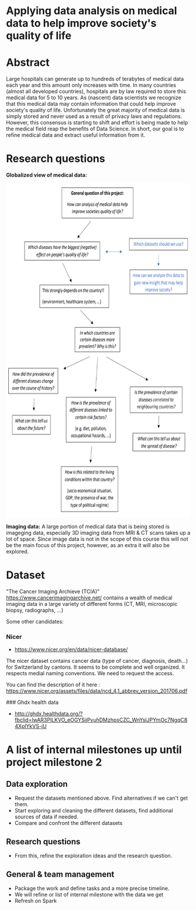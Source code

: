 # Applying data analysis on medical data to help improve society's quality of life

# Abstract
Large hospitals can generate up to hundreds of terabytes of medical data each year and this amount only increases with time.
In many countries (almost all developed countries), hospitals are by law required to store this medical data for 5 to 10 years.
As (nascent) data scientists we recognize that this medical data may contain information that could help improve society's quality of life. Unfortunately the great majority of medical data is simply stored and never used as a result of privacy laws and regulations. However, this consensus is starting to shift and effort is being made to help the medical field reap the benefits of Data Science.
In short, our goal is to refine medical data and extract useful information from it.

# Research questions

**Globalized view of medical data:**

<p align="center">
<img src="https://github.com/Senneschal/Data_Science_Alliance/blob/master/Images/scheme.png" alt="alt text" width="700" height="910"></p>

**Imaging data:**
A large portion of medical data that is being stored is imageging data, especially 3D imaging data from MRI & CT scans takes up a lot of space. Since image data is not in the scope of this course this will not be the main focus of this project, however, as an extra it will also be explored.


# Dataset
"The Cancer Imaging Archieve (TCIA)" https://www.cancerimagingarchive.net/ contains a wealth of medical imaging data in a large variety of different forms (CT, MRI, microscopic biopsy, radiographs, ...)

Some other candidates:

### Nicer 
* https://www.nicer.org/en/data/nicer-database/


The nicer dataset contains cancer data (type of cancer, diagnosis, death...) for Switzerland by cantons. It seems to be complete and well organized. It respects medial naming conventions.
We need to request the access. 

You can find the description of it here : https://www.nicer.org/assets/files/data/ncd_4.1_abbrev_version_201706.pdf

### Ghdx health data 
* http://ghdx.healthdata.org/?fbclid=IwAR3PlLKVO_eOGYSjjPvuhDMzhpsCZC_WnYslJPYmOc7NgqC84XplYkVS-jU

# A list of internal milestones up until project milestone 2

## Data exploration 
* Request the datasets mentioned above. Find alternatives if we can't get them. 
* Start exploring and cleaning the different datasets, find additional sources of data if needed. 
* Compare and confront the different datasets

## Research questions 
* From this, refine the exploration ideas and the research question.

## General & team management  
* Package the work and define tasks and a more precise timeline. 
* We will refine or list of internal milestone with the data we get
* Refresh on Spark 

